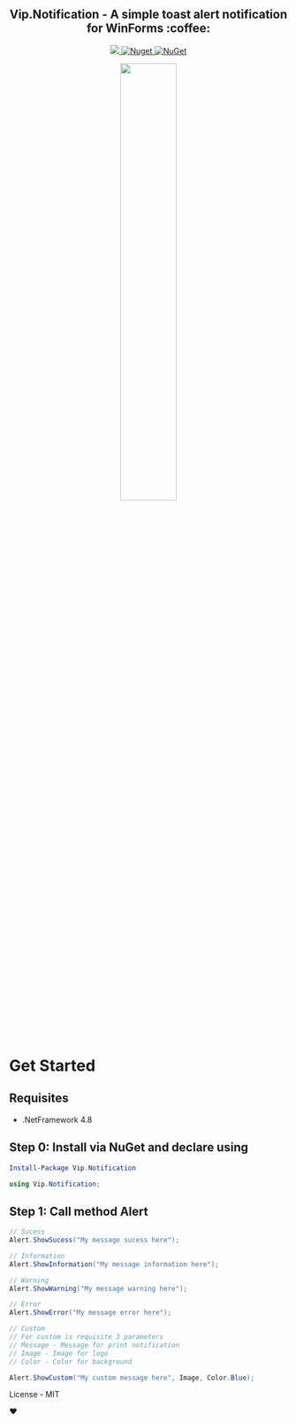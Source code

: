 
<h2 align="center"><strong>Vip.Notification</strong> - A simple toast alert notification for WinForms :coffee:</h2> 

<p align="center">
  <a href="https://raw.githubusercontent.com/leandrovip/Vip.Notification/master/LICENSE">
    <img src="https://img.shields.io/github/license/leandrovip/Vip.Notification" />
  </a>
  
  <a href="https://www.nuget.org/packages/Vip.Notification/">
    <img alt="Nuget" src="https://img.shields.io/nuget/dt/Vip.Notification?label=NuGet%20downloads">
  </a>
  
  <a href="https://www.nuget.org/packages/Vip.Printer/">
     <img alt="NuGet" src="https://img.shields.io/nuget/v/Vip.Notification.svg">
  </a>
</p>

<p align="center">
<img src="https://github.com/leandrovip/Vip.Notification/blob/master/assets/demo-nofitication.gif?raw=true" width="45%" />
</p>

# Get Started

## Requisites
- .NetFramework 4.8

## Step 0: Install via NuGet and declare using

```powershell
Install-Package Vip.Notification
```

```csharp
using Vip.Notification;
```

## Step 1: Call method Alert
```csharp
// Sucess
Alert.ShowSucess("My message sucess here");

// Information
Alert.ShowInformation("My message information here");

// Warning
Alert.ShowWarning("My message warning here");

// Error
Alert.ShowError("My message error here");

// Custom
// For custom is requisite 3 parameters
// Message - Message for print notification
// Image - Image for logo
// Color - Color for background 

Alert.ShowCustom("My custom message here", Image, Color.Blue);
```

License - MIT

:heart:

